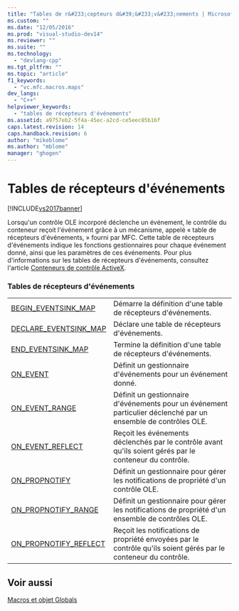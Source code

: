 ```yaml
---
title: "Tables de r&#233;cepteurs d&#39;&#233;v&#233;nements | Microsoft Docs"
ms.custom: ""
ms.date: "12/05/2016"
ms.prod: "visual-studio-dev14"
ms.reviewer: ""
ms.suite: ""
ms.technology: 
  - "devlang-cpp"
ms.tgt_pltfrm: ""
ms.topic: "article"
f1_keywords: 
  - "vc.mfc.macros.maps"
dev_langs: 
  - "C++"
helpviewer_keywords: 
  - "tables de récepteurs d'événements"
ms.assetid: a9757eb2-5f4a-45ec-a2cd-ce5eec85b16f
caps.latest.revision: 14
caps.handback.revision: 6
author: "mikeblome"
ms.author: "mblome"
manager: "ghogen"
---
```

# Tables de r&#233;cepteurs d&#39;&#233;v&#233;nements
[!INCLUDE[vs2017banner](../../assembler/inline/includes/vs2017banner.md)]

Lorsqu'un contrôle OLE incorporé déclenche un événement, le contrôle du conteneur reçoit l'événement grâce à un mécanisme, appelé « table de récepteurs d'événements, » fourni par MFC.  Cette table de récepteurs d'événements indique les fonctions gestionnaires pour chaque événement donné, ainsi que les paramètres de ces événements.  Pour plus d'informations sur les tables de récepteurs d'événements, consultez l'article [Conteneurs de contrôle ActiveX](../../mfc/activex-control-containers.md).  
  
### Tables de récepteurs d'événements  
  
|||  
|-|-|  
|[BEGIN\_EVENTSINK\_MAP](../Topic/BEGIN_EVENTSINK_MAP.md)|Démarre la définition d'une table de récepteurs d'événements.|  
|[DECLARE\_EVENTSINK\_MAP](../Topic/DECLARE_EVENTSINK_MAP.md)|Déclare une table de récepteurs d'événements.|  
|[END\_EVENTSINK\_MAP](../Topic/END_EVENTSINK_MAP.md)|Termine la définition d'une table de récepteurs d'événements.|  
|[ON\_EVENT](../Topic/ON_EVENT.md)|Définit un gestionnaire d'événements pour un événement donné.|  
|[ON\_EVENT\_RANGE](../Topic/ON_EVENT_RANGE.md)|Définit un gestionnaire d'événements pour un événement particulier déclenché par un ensemble de contrôles OLE.|  
|[ON\_EVENT\_REFLECT](../Topic/ON_EVENT_REFLECT.md)|Reçoit les événements déclenchés par le contrôle avant qu'ils soient gérés par le conteneur du contrôle.|  
|[ON\_PROPNOTIFY](../Topic/ON_PROPNOTIFY.md)|Définit un gestionnaire pour gérer les notifications de propriété d'un contrôle OLE.|  
|[ON\_PROPNOTIFY\_RANGE](../Topic/ON_PROPNOTIFY_RANGE.md)|Définit un gestionnaire pour gérer les notifications de propriété d'un ensemble de contrôles OLE.|  
|[ON\_PROPNOTIFY\_REFLECT](../Topic/ON_PROPNOTIFY_REFLECT.md)|Reçoit les notifications de propriété envoyées par le contrôle qu'ils soient gérés par le conteneur du contrôle.|  
  
## Voir aussi  
 [Macros et objet Globals](../../mfc/reference/mfc-macros-and-globals.md)